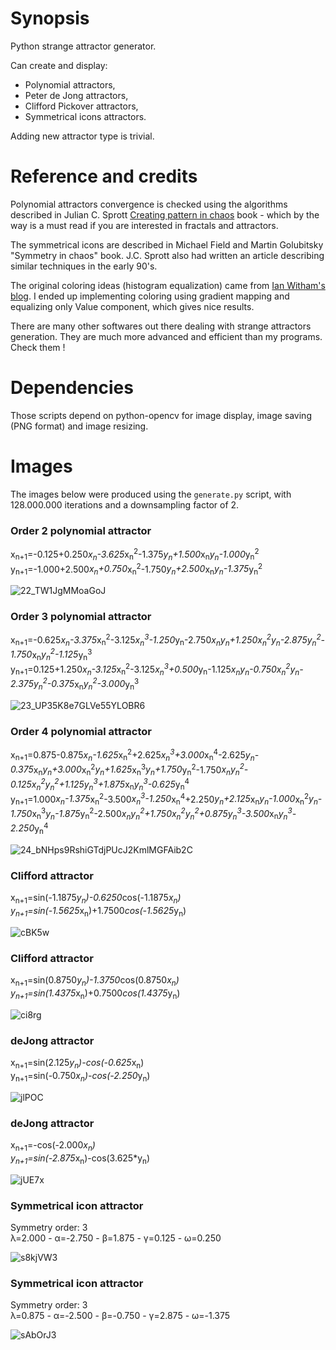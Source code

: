 # Synopsis

Python strange attractor generator.

Can create and display:

- Polynomial attractors,
- Peter de Jong attractors,
- Clifford Pickover attractors,
- Symmetrical icons attractors.

Adding new attractor type is trivial.

# Reference and credits

Polynomial attractors convergence is checked using the algorithms described in Julian C. Sprott [Creating pattern in chaos](http://sprott.physics.wisc.edu/fractals/booktext/sabook.pdf) book - which by the way is a must read if you are interested in fractals and attractors.

The symmetrical icons are described in Michael Field and Martin Golubitsky "Symmetry in chaos" book. J.C. Sprott also had written an article describing similar techniques in the early 90's.

The original coloring ideas (histogram equalization) came from [Ian Witham's blog](http://ianwitham.wordpress.com/category/graphics/strange-attractors-graphics/). I ended up implementing coloring using gradient mapping and equalizing only Value component, which gives nice results.

There are many other softwares out there dealing with strange attractors generation. They are much more advanced and efficient than my programs. Check them !

# Dependencies

Those scripts depend on python-opencv for image display, image saving (PNG format) and image resizing.

# Images

The images below were produced using the `generate.py` script, with 128.000.000 iterations and a downsampling factor of 2.

### Order 2 polynomial attractor
x<sub>n+1</sub>=-0.125+0.250*x<sub>n</sub>-3.625*x<sub>n</sub><sup>2</sup>-1.375*y<sub>n</sub>+1.500*x<sub>n</sub>*y<sub>n</sub>-1.000*y<sub>n</sub><sup>2</sup>
y<sub>n+1</sub>=-1.000+2.500*x<sub>n</sub>+0.750*x<sub>n</sub><sup>2</sup>-1.750*y<sub>n</sub>+2.500*x<sub>n</sub>*y<sub>n</sub>-1.375*y<sub>n</sub><sup>2</sup>

![22_TW1JgMMoaGoJ](https://sebhz.github.io/img/attractors/22_TW1JgMMoaGoJ.png)

### Order 3 polynomial attractor
x<sub>n+1</sub>=-0.625*x<sub>n</sub>-3.375*x<sub>n</sub><sup>2</sup>-3.125*x<sub>n</sub><sup>3</sup>-1.250*y<sub>n</sub>-2.750*x<sub>n</sub>*y<sub>n</sub>+1.250*x<sub>n</sub><sup>2</sup>*y<sub>n</sub>-2.875*y<sub>n</sub><sup>2</sup>-1.750*x<sub>n</sub>*y<sub>n</sub><sup>2</sup>-1.125*y<sub>n</sub><sup>3</sup><br>
y<sub>n+1</sub>=0.125+1.250*x<sub>n</sub>-3.125*x<sub>n</sub><sup>2</sup>-3.125*x<sub>n</sub><sup>3</sup>+0.500*y<sub>n</sub>-1.125*x<sub>n</sub>*y<sub>n</sub>-0.750*x<sub>n</sub><sup>2</sup>*y<sub>n</sub>-2.375*y<sub>n</sub><sup>2</sup>-0.375*x<sub>n</sub>*y<sub>n</sub><sup>2</sup>-3.000*y<sub>n</sub><sup>3</sup>

![23_UP35K8e7GLVe55YLOBR6](https://sebhz.github.io/img/attractors/23_UP35K8e7GLVe55YLOBR6.png)

### Order 4 polynomial attractor
x<sub>n+1</sub>=0.875-0.875*x<sub>n</sub>-1.625*x<sub>n</sub><sup>2</sup>+2.625*x<sub>n</sub><sup>3</sup>+3.000*x<sub>n</sub><sup>4</sup>-2.625*y<sub>n</sub>-0.375*x<sub>n</sub>*y<sub>n</sub>+3.000*x<sub>n</sub><sup>2</sup>*y<sub>n</sub>+1.625*x<sub>n</sub><sup>3</sup>*y<sub>n</sub>+1.750*y<sub>n</sub><sup>2</sup>-1.750*x<sub>n</sub>*y<sub>n</sub><sup>2</sup>-0.125*x<sub>n</sub><sup>2</sup>*y<sub>n</sub><sup>2</sup>+1.125*y<sub>n</sub><sup>3</sup>+1.875*x<sub>n</sub>*y<sub>n</sub><sup>3</sup>-0.625*y<sub>n</sub><sup>4</sup><br>
y<sub>n+1</sub>=1.000*x<sub>n</sub>-1.375*x<sub>n</sub><sup>2</sup>-3.500*x<sub>n</sub><sup>3</sup>-1.250*x<sub>n</sub><sup>4</sup>+2.250*y<sub>n</sub>+2.125*x<sub>n</sub>*y<sub>n</sub>-1.000*x<sub>n</sub><sup>2</sup>*y<sub>n</sub>-1.750*x<sub>n</sub><sup>3</sup>*y<sub>n</sub>-1.875*y<sub>n</sub><sup>2</sup>-2.500*x<sub>n</sub>*y<sub>n</sub><sup>2</sup>+1.750*x<sub>n</sub><sup>2</sup>*y<sub>n</sub><sup>2</sup>+0.875*y<sub>n</sub><sup>3</sup>-3.500*x<sub>n</sub>*y<sub>n</sub><sup>3</sup>-2.250*y<sub>n</sub><sup>4</sup>

![24_bNHps9RshiGTdjPUcJ2KmlMGFAib2C](https://sebhz.github.io/img/attractors/24_bNHps9RshiGTdjPUcJ2KmlMGFAib2C.png)

### Clifford attractor
x<sub>n+1</sub>=sin(-1.1875*y<sub>n</sub>)-0.6250*cos(-1.1875*x<sub>n</sub>)<br>
y<sub>n+1</sub>=sin(-1.5625*x<sub>n</sub>)+1.7500*cos(-1.5625*y<sub>n</sub>)

![cBK5w](https://sebhz.github.io/img/attractors/cBK5w.png)

### Clifford attractor
x<sub>n+1</sub>=sin(0.8750*y<sub>n</sub>)-1.3750*cos(0.8750*x<sub>n</sub>)<br>
y<sub>n+1</sub>=sin(1.4375*x<sub>n</sub>)+0.7500*cos(1.4375*y<sub>n</sub>)

![ci8rg](https://sebhz.github.io/img/attractors/ci8rg.png)

### deJong attractor
x<sub>n+1</sub>=sin(2.125*y<sub>n</sub>)-cos(-0.625*x<sub>n</sub>)<br>
y<sub>n+1</sub>=sin(-0.750*x<sub>n</sub>)-cos(-2.250*y<sub>n</sub>)

![jlPOC](https://sebhz.github.io/img/attractors/jlPOC.png)

### deJong attractor
x<sub>n+1</sub>=-cos(-2.000*x<sub>n</sub>)<br>
y<sub>n+1</sub>=sin(-2.875*x<sub>n</sub>)-cos(3.625*y<sub>n</sub>)

![jUE7x](https://sebhz.github.io/img/attractors/jUE7x.png)

### Symmetrical icon attractor
Symmetry order: 3<br>
&lambda;=2.000 - &alpha;=-2.750 - &beta;=1.875 - &gamma;=0.125 - &omega;=0.250

![s8kjVW3](https://sebhz.github.io/img/attractors/s8kjVW3.png)

### Symmetrical icon attractor
Symmetry order: 3<br>
&lambda;=0.875 - &alpha;=-2.500 - &beta;=-0.750 - &gamma;=2.875 - &omega;=-1.375

![sAbOrJ3](https://sebhz.github.io/img/attractors/sAbOrJ3.png)

